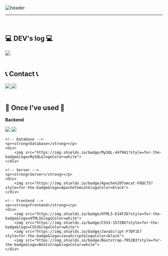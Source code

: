![header](https://capsule-render.vercel.app/api?type=wave&height=300&color=87CEEB&text=Hello!%20I'm%20sungheon&reversal=false&fontSize=40)

<div align="left">

-------

<br>

## 💻 DEV's log 💻
<div>
    <a href="https://velog.io/@tjdgjswkd/posts">
        <img src="https://img.shields.io/badge/Velog-20c997?style=for-the-badge&logo=Vimeo&logoColor=white"> 
    </a>
</div>

<br>

## 📞 Contact 📞
<div>
    <a href="https://open.kakao.com/o/tjdgjs__">
        <img src="https://img.shields.io/badge/KakaoTalk-FFCD00?style=for-the-badge&logoColor=black&logo=KakaoTalk"> 
    </a>
    <a href="https://www.instagram.com/sungheon___">
        <img src="https://img.shields.io/badge/Instagram-E4405F?style=for-the-badge&logo=Instagram&logoColor=white"> 
    </a>
</div>

<br>

## 🔨 Once I've used 🔨
<div>
    <!-- Backend -->
    <p><strong>Backend</strong></p>
    <div>
        <img src="https://img.shields.io/badge/Java-007396?style=for-the-badge&logo=Java&logoColor=white"> 
        <img src="https://img.shields.io/badge/Spring%20Boot-6DB33F?style=for-the-badge&logo=Spring%20Boot&logoColor=white"> 
    </div>
    
    <!-- Database -->
    <p><strong>Database</strong></p>
    <div>
        <img src="https://img.shields.io/badge/MySQL-4479A1?style=for-the-badge&logo=MySQL&logoColor=white">
    </div>
    
    <!-- Server -->
    <p><strong>Server</strong></p>
    <div>
        <img src="https://img.shields.io/badge/Apache%20Tomcat-F8DC75?style=for-the-badge&logo=ApacheTomcat&logoColor=black">
    </div>
    
    <!-- Frontend -->
    <p><strong>Frontend</strong></p>
    <div>
        <img src="https://img.shields.io/badge/HTML5-E34F26?style=for-the-badge&logo=HTML5&logoColor=white"> 
        <img src="https://img.shields.io/badge/CSS3-1572B6?style=for-the-badge&logo=CSS3&logoColor=white"> 
        <img src="https://img.shields.io/badge/JavaScript-F7DF1E?style=for-the-badge&logo=JavaScript&logoColor=black"> 
        <img src="https://img.shields.io/badge/Bootstrap-7952B3?style=for-the-badge&logo=Bootstrap&logoColor=white">
    </div>
</div>
